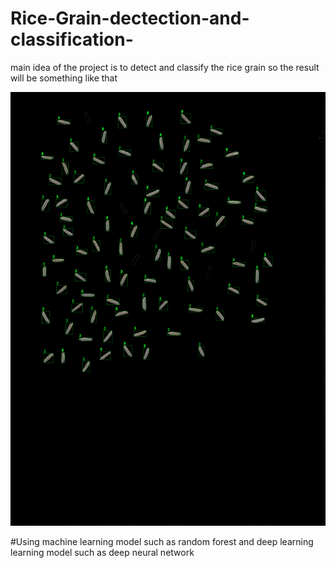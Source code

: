 # Rice-Grain-dectection-and-classification-

main idea of the project is to detect and classify the rice grain so the result will be something like that 

![](images/after.png)

#Using machine learning model such as random forest and deep learning learning  model such as deep neural network


